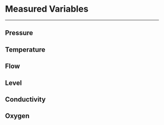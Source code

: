 # Measured Variables
---

## Pressure

## Temperature

## Flow

## Level

## Conductivity

## Oxygen